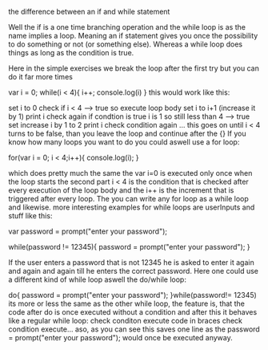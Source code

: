 the difference between an if and while statement

Well the if is a one time branching operation and the while loop is as the name implies a loop. Meaning an if statement gives you once the possibility to do something or not (or something else). Whereas a while loop does things as long as the condition is true.

Here in the simple exercises we break the loop after the first try but you can do it far more times

var i = 0;
while(i < 4){
i++;
console.log(i)
}
this would work like this:

set i to 0
check if i < 4
--> true so execute loop body
set i to i+1 (increase it by 1)
print i
check again if condtion is true i is 1 so still less than 4
--> true
set increase i by 1 to 2
print i
check condition again 
...
this goes on until i < 4 turns to be false, than you leave the loop and continue after the {}
If you know how many loops you want to do you could aswell use a for loop:

for(var i = 0; i < 4;i++){
    console.log(i);
}

which does pretty much the same the var i=0 is executed only once when the loop starts the second part i < 4 is the condition that is checked after every execution of the loop body and the i++ is the increment that is triggered after every loop. The you can write any for loop as a while loop and likewise. more interesting examples for while loops are userInputs and stuff like this:

var password = prompt("enter your password");

while(password != 12345){
     password = prompt("enter your password");
}

If the user enters a password that is not 12345 he is asked to enter it again and again and again till he enters the correct password. Here one could use a different kind of while loop aswell the do/while loop:

do{
password = prompt("enter your password");
}while(password!= 12345)
its more or less the same as the other while loop, the feature is, that the code after do is once executed without a condition and after this it behaves like a regular while loop: check conditon execute code in braces check condition execute… aso, as you can see this saves one line as the password = prompt("enter your password"); would once be executed anyway.